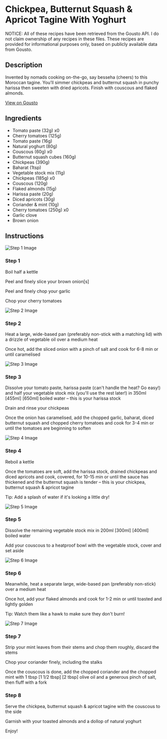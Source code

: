 # Chickpea, Butternut Squash & Apricot Tagine With Yoghurt

NOTICE: All of these recipes have been retrieved from the Gousto API. I do not claim ownership of any recipes in these files. These recipes are provided for informational purposes only, based on publicly available data from Gousto.

## Description

Invented by nomads cooking on-the-go, say besseha (cheers) to this Moroccan tagine. You’ll simmer chickpeas and butternut squash in punchy harissa then sweeten with dried apricots. Finish with couscous and flaked almonds.

[View on Gousto](https://www.gousto.co.uk/recipes/cookbook/chickpea-butternut-squash-apricot-tagine-with-yoghurt)

## Ingredients

- Tomato paste (32g) x0
- Cherry tomatoes (125g)
- Tomato paste (16g)
- Natural yoghurt (80g)
- Couscous (60g) x0
- Butternut squash cubes (160g)
- Chickpeas (390g)
- Baharat (1tsp)
- Vegetable stock mix (11g)
- Chickpeas (185g) x0
- Couscous (120g)
- Flaked almonds (15g)
- Harissa paste (20g)
- Diced apricots (30g)
- Coriander & mint (10g)
- Cherry tomatoes (250g) x0
- Garlic clove
- Brown onion

## Instructions

![Step 1 Image](https://production-media.gousto.co.uk/cms/recipe-step-image/Step-1-1671612812289-x200.jpg)

### Step 1

Boil half a kettle

Peel and finely slice your brown onion[s]

Peel and finely chop your garlic

Chop your cherry tomatoes

![Step 2 Image](https://production-media.gousto.co.uk/cms/recipe-step-image/Step-2-1671612815525-x200.jpg)

### Step 2

Heat a large, wide-based pan (preferably non-stick with a matching lid) with a drizzle of vegetable oil over a medium heat

Once hot, add the sliced onion with a pinch of salt and cook for 6-8 min or until caramelised

![Step 3 Image](https://production-media.gousto.co.uk/cms/recipe-step-image/Step-3-1671612819150-x200.jpg)

### Step 3

Dissolve your tomato paste, harissa paste (can't handle the heat? Go easy!) and half your vegetable stock mix (you'll use the rest later!) in 350ml <span class="text-purple">[455ml] </span><span class="text-danger">[650ml]</span> boiled water – this is your harissa stock

Drain and rinse your chickpeas

Once the onion has caramelised, add the chopped garlic, baharat, diced butternut squash and chopped cherry tomatoes and cook for 3-4 min or until the tomatoes are beginning to soften

![Step 4 Image](https://production-media.gousto.co.uk/cms/recipe-step-image/Step-4-1671612823212-x200.jpg)

### Step 4

Reboil a kettle

Once the tomatoes are soft, add the harissa stock, drained chickpeas and diced apricots and cook, covered, for 10-15 min or until the sauce has thickened and the butternut squash is tender – this is your chickpea, butternut squash & apricot tagine

Tip: Add a splash of water if it's looking a little dry!

![Step 5 Image](https://production-media.gousto.co.uk/cms/recipe-step-image/Step-5-1671612826799-x200.jpg)

### Step 5

Dissolve the remaining vegetable stock mix in 200ml <span class="text-purple">[300ml] </span><span class="text-danger">[400ml]</span> boiled water

Add your couscous to a heatproof bowl with the vegetable stock, cover and set aside

![Step 6 Image](https://production-media.gousto.co.uk/cms/recipe-step-image/Step-6-1671612830983-x200.jpg)

### Step 6

Meanwhile, heat a separate large, wide-based pan (preferably non-stick) over a medium heat

Once hot, add your flaked almonds and cook for 1-2 min or until toasted and lightly golden

Tip: Watch them like a hawk to make sure they don't burn!

![Step 7 Image](https://production-media.gousto.co.uk/cms/recipe-step-image/Step-7-1671612836198-x200.jpg)

### Step 7

Strip your mint leaves from their stems and chop them roughly, discard the stems

Chop your coriander finely, including the stalks

Once the couscous is done, add the chopped coriander and the chopped mint with 1 tbsp <span class="text-purple">[1 1/2 tbsp] </span><span class="text-danger">[2 tbsp]</span> olive oil and a generous pinch of salt, then fluff with a fork

### Step 8

Serve the chickpea, butternut squash & apricot tagine with the couscous to the side

Garnish with your toasted almonds and a dollop of natural yoghurt

Enjoy!

